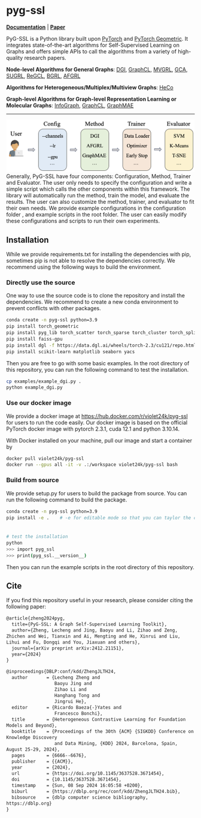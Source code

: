 # pyg-ssl

**[Documentation](https://pygssl-tutorial.readthedocs.io/en/latest/index.html)** | **[Paper](https://arxiv.org/abs/2412.21151)**

PyG-SSL is a Python library built upon [PyTorch](https://pytorch.org) and [PyTorch Geometric](https://pytorch-geometric.readthedocs.io/en/latest/). It integrates state-of-the-art algorithms for Self-Supervised Learning on Graphs and offers simple APIs to call the algorithms from a variety of high-quality research papers.

**Node-level Algorithms for General Graphs**: [DGI](https://arxiv.org/pdf/1809.10341.pdf), [GraphCL](https://proceedings.nips.cc/paper/2020/file/3fe230348e9a12c13120749e3f9fa4cd-Paper.pdf), 
[MVGRL](https://proceedings.mlr.press/v119/hassani20a/hassani20a.pdf), [GCA](https://arxiv.org/abs/2010.14945), 
[SUGRL](https://ojs.aaai.org/index.php/AAAI/article/view/20748), [ReGCL](https://ojs.aaai.org/index.php/AAAI/article/view/28698), 
[BGRL](https://arxiv.org/abs/2102.06514), [AFGRL](https://arxiv.org/abs/2112.02472)

**Algorithms for Heterogeneous/Multiplex/Multiview Graphs**: [HeCo](https://arxiv.org/pdf/2105.09111.pdf)

**Graph-level Algorithms for Graph-level Representation Learning or Molecular Graphs**: [InfoGraph](https://openreview.net/pdf?id=r1lfF2NYvH), [GraphCL](https://proceedings.nips.cc/paper/2020/file/3fe230348e9a12c13120749e3f9fa4cd-Paper.pdf), [GraphMAE](https://arxiv.org/pdf/2205.10803.pdf)


----------------------------------------------------------
![Overview](figures/overview.png)
Generally, PyG-SSL have four components: Configuration, Method, Trainer and Evaluator. The user only needs to specify the configuration and write a simple script which calls the other components within this framework. The library will automatically run the method, train the model, and evaluate the results. The user can also customize the method, trainer, and evaluator to fit their own needs. We provide example configurations in the configuration folder , and example scripts in the root folder. The user can easily modify these configurations and scripts to run their own experiments.

## Installation
While we provide requirements.txt for installing the dependencies with pip, sometimes pip is not able to resolve the dependencies correctly. We recommend using the following ways to build the environment.
### Directly use the source
One way to use the source code is to clone the repository and install the dependencies. We recommend to create a new conda environment to prevent conflicts with other packages. 
```bash
conda create -n pyg-ssl python=3.9
pip install torch_geometric
pip install pyg_lib torch_scatter torch_sparse torch_cluster torch_spline_conv -f https://data.pyg.org/whl/torch-2.3.0+cu121.html
pip install faiss-gpu
pip install dgl -f https://data.dgl.ai/wheels/torch-2.3/cu121/repo.html
pip install scikit-learn matplotlib seaborn yacs
```
Then you are free to go with some basic examples. In the root directory of this repository, you can run the following command to test the installation.
```bash
cp examples/example_dgi.py .
python example_dgi.py
```

### Use our docker image
We provide a docker image at https://hub.docker.com/r/violet24k/pyg-ssl for users to run the code easily. Our docker image is based on the official PyTorch docker image with pytorch 2.3.1, cuda 12.1 and python 3.10.14.

With Docker installed on your machine, pull our image and start a container by
```bash
docker pull violet24k/pyg-ssl
docker run --gpus all -it -v .:/workspace violet24k/pyg-ssl bash
```

### Build from source
We provide setup.py for users to build the package from source. You can run the following command to build the package.
```bash
conda create -n pyg-ssl python=3.9
pip install -e .    # -e for editable mode so that you can taylor the code to your needs
 

# test the installation
python
>>> import pyg_ssl
>>> print(pyg_ssl.__version__)
```
Then you can run the example scripts in the root directory of this repository.

<!-- ### Install from pip
We are preparing the pip package and will release it soon. -->


## Cite
If you find this repository useful in your research, please consider citing the following paper:

```
@article{zheng2024pyg,
  title={PyG-SSL: A Graph Self-Supervised Learning Toolkit},
  author={Zheng, Lecheng and Jing, Baoyu and Li, Zihao and Zeng, Zhichen and Wei, Tianxin and Ai, Mengting and He, Xinrui and Liu, Lihui and Fu, Dongqi and You, Jiaxuan and others},
  journal={arXiv preprint arXiv:2412.21151},
  year={2024}
}
```

```
@inproceedings{DBLP:conf/kdd/ZhengJLTH24,
  author       = {Lecheng Zheng and
                  Baoyu Jing and
                  Zihao Li and
                  Hanghang Tong and
                  Jingrui He},
  editor       = {Ricardo Baeza{-}Yates and
                  Francesco Bonchi},
  title        = {Heterogeneous Contrastive Learning for Foundation Models and Beyond},
  booktitle    = {Proceedings of the 30th {ACM} {SIGKDD} Conference on Knowledge Discovery
                  and Data Mining, {KDD} 2024, Barcelona, Spain, August 25-29, 2024},
  pages        = {6666--6676},
  publisher    = {{ACM}},
  year         = {2024},
  url          = {https://doi.org/10.1145/3637528.3671454},
  doi          = {10.1145/3637528.3671454},
  timestamp    = {Sun, 08 Sep 2024 16:05:58 +0200},
  biburl       = {https://dblp.org/rec/conf/kdd/ZhengJLTH24.bib},
  bibsource    = {dblp computer science bibliography, https://dblp.org}
}
```